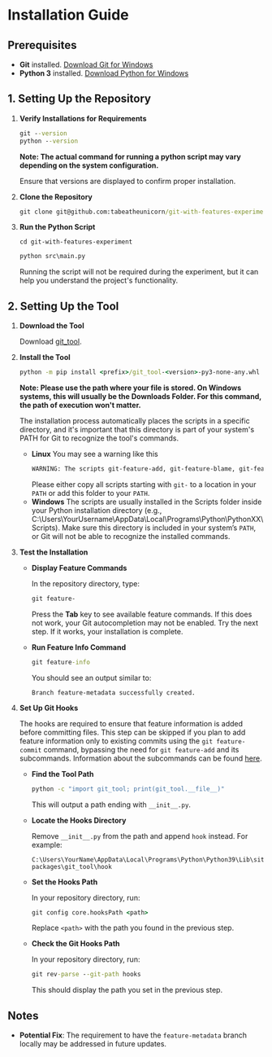 # Installation Guide

## Prerequisites

- **Git** installed. [Download Git for Windows](https://git-scm.com/download/win)
- **Python 3** installed. [Download Python for Windows](https://www.python.org/downloads/windows/)

## 1. Setting Up the Repository

1. **Verify Installations for Requirements**

   ```cmd
   git --version
   python --version
   ```

   **Note: The actual command for running a python script may vary depending on the system configuration.**

   Ensure that versions are displayed to confirm proper installation.

2. **Clone the Repository**

   ```cmd
   git clone git@github.com:tabeatheunicorn/git-with-features-experiment.git
   ```

3. **Run the Python Script**

   ```
   cd git-with-features-experiment
   ```

   ```cmd
   python src\main.py
   ```

   Running the script will not be required during the experiment, but it can help you understand the project's functionality.

## 2. Setting Up the Tool

1. **Download the Tool**

   Download [git_tool](https://drive.google.com/uc?export=download&id=1GZ9QkY53TlQqfT6Ckz9QegmVk8Nuj0Gg).

2. **Install the Tool**

   ```cmd
   python -m pip install <prefix>/git_tool-<version>-py3-none-any.whl
   ```

   **Note: Please use the path where your file is stored. On Windows systems, this will usually be the Downloads Folder.
   For this command, the path of execution won't matter.**

   The installation process automatically places the scripts in a specific directory, and it's important that this directory is part of your system's PATH for Git to recognize the tool's commands.
   - **Linux**
     You may see a warning like this
     ```bash
     WARNING: The scripts git-feature-add, git-feature-blame, git-feature-commit, git-feature-commit-msg, git-feature-commits, git-feature-info, git-feature-pre-commit, and git-feature-status are installed in '/home/<user>/.local/bin' which is not on PATH.
     ```
     Please either copy all scripts starting with `git-` to a location in your `PATH` or add this folder to your `PATH`.
   - **Windows**
     The scripts are usually installed in the Scripts folder inside your Python installation directory (e.g., C:\Users\YourUsername\AppData\Local\Programs\Python\PythonXX\Scripts). Make sure this directory is included in your system’s `PATH`, or Git will not be able to recognize the installed commands.

4. **Test the Installation**

   - **Display Feature Commands**

     In the repository directory, type:

     ```cmd
     git feature-
     ```

     Press the **Tab** key to see available feature commands. If this does not work, your Git autocompletion may not be enabled. Try the next step. If it works, your installation is complete.

   - **Run Feature Info Command**

     ```cmd
     git feature-info
     ```

     You should see an output similar to:

     ```
     Branch feature-metadata successfully created.
     ```

5. **Set Up Git Hooks**
   
   The hooks are required to ensure that feature information is added before committing files. This step can be skipped if you plan to add feature information only to existing commits using the `git feature-commit` command, bypassing the need for `git feature-add` and its subcommands. Information about the subcommands can be found [here](https://docs.google.com/document/d/1BoQP8FSRB7vCYs05UdXBuX9dW5ALBMzp5diTdYCP7BM/edit?usp=drive_link).
   - **Find the Tool Path**

     ```cmd
     python -c "import git_tool; print(git_tool.__file__)"
     ```

     This will output a path ending with `__init__.py`.

   - **Locate the Hooks Directory**

     Remove `__init__.py` from the path and append `hook` instead. For example:

     ```
     C:\Users\YourName\AppData\Local\Programs\Python\Python39\Lib\site-packages\git_tool\hook
     ```

   - **Set the Hooks Path**

     In your repository directory, run:

     ```cmd
     git config core.hooksPath <path>
     ```

     Replace `<path>` with the path you found in the previous step.

   - **Check the Git Hooks Path**

     In your repository directory, run:

     ```cmd
     git rev-parse --git-path hooks
     ```

     This should display the path you set in the previous step.


## Notes
- **Potential Fix**: The requirement to have the `feature-metadata` branch locally may be addressed in future updates.

